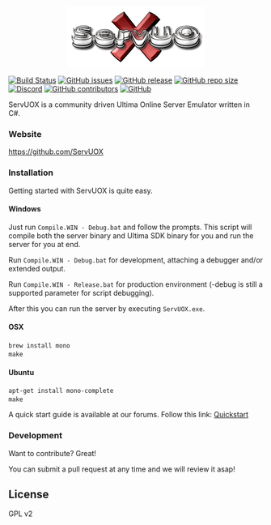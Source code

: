 <p align="center">
 <img src="Docs/images/servuox.png" title="ServUOX">
 </p>

[![Build Status](https://travis-ci.com/ServUOX/ServUOX.svg?branch=master)](https://travis-ci.com/ServUOX/ServUOX)
[![GitHub issues](https://img.shields.io/github/issues/servuox/servuox.svg)](https://github.com/ServUOX/ServUOX/issues)
[![GitHub release](https://img.shields.io/github/release/servuox/servuox.svg)](https://github.com/ServUOX/ServUOX/releases)
[![GitHub repo size](https://img.shields.io/github/repo-size/servuox/servuox.svg)](https://github.com/ServUOX/ServUOX/)
[![Discord](https://img.shields.io/discord/692805552367075338.svg)](https://discord.gg/qweyb3w)
[![GitHub contributors](https://img.shields.io/github/contributors/servuox/servuox.svg)](https://github.com/ServUOX/ServUOX/graphs/contributors)
[![GitHub](https://img.shields.io/github/license/servuox/servuox.svg?color=a)](https://github.com/ServUOX/ServUOX/blob/master/LICENSE)


ServUOX is a community driven Ultima Online Server Emulator written in C#.

### Website

https://github.com/ServUOX

### Installation

Getting started with ServUOX is quite easy.

#### Windows

Just run `Compile.WIN - Debug.bat` and follow the prompts. This script will compile both the server binary and Ultima SDK binary for you and run the server for you at end. 

Run `Compile.WIN - Debug.bat` for development, attaching a debugger and/or extended output.

Run `Compile.WIN - Release.bat` for production environment (-debug is still a supported parameter for script debugging).

After this you can run the server by executing `ServUOX.exe`.

#### OSX

`brew install mono`  
`make`

#### Ubuntu

`apt-get install mono-complete`  
`make`

A quick start guide is available at our forums. Follow this link: [Quickstart]

### Development

Want to contribute? Great!

You can submit a pull request at any time and we will review it asap!

License
----

GPL v2




   [ServUOX]: <https://github.com/ServUOX>
   [Quickstart]: <https://www.servuox.com/wiki/startup/>
